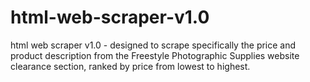 # html-web-scraper-v1.0
html web scraper v1.0 - designed to scrape specifically the price and product description from the Freestyle Photographic Supplies website clearance section, ranked by price from lowest to highest.
